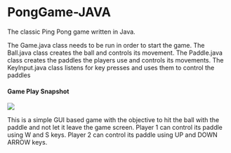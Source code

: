 # PongGame-JAVA
The classic Ping Pong game written in Java.

The Game.java class needs to be run in order to start the game.
The Ball.java class creates the ball and controls its movement. The Paddle.java class creates the paddles the players use and controls its movements.
The KeyInput.java class listens for key presses and uses them to control the paddles
  
#### Game Play Snapshot

![](https://user-images.githubusercontent.com/47673815/79040898-718f7b80-7c09-11ea-807a-0bf8e1587dbb.png)

This is a simple GUI based game with the objective to hit the ball with the paddle and not let it leave the game screen. 
Player 1 can control its paddle using W and S keys. Player 2 can control its paddle using UP and DOWN ARROW keys.
